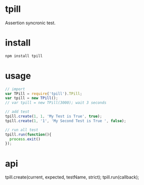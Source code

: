 tpill
=====
Assertion syncronic test.

install
===
````bash
npm install tpill
````

usage
===
````js
// import
var TPill = require('tpill').TPill;
var tpill = new TPill();
// var tpill = new TPill(3000); wait 3 seconds

// add test
tpill.create(1, 1, 'My Test is True', true);
tpill.create(1, '1', 'My Second Test is True ', false);

// run all test
tpill.run(function(){
  process.exit()
});

````

api
===
tpill.create(current, expected, testName, strict);
tpill.run(callback);
